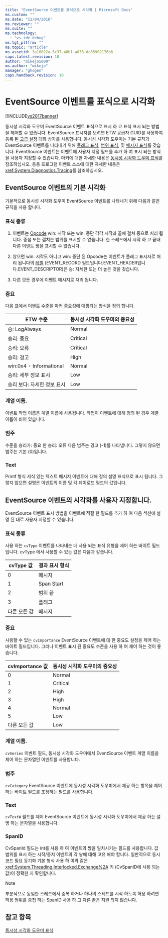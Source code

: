 ```yaml
---
title: "EventSource 이벤트를 표식으로 시각화 | Microsoft Docs"
ms.custom: ""
ms.date: "11/04/2016"
ms.reviewer: ""
ms.suite: ""
ms.technology: 
  - "vs-ide-debug"
ms.tgt_pltfrm: ""
ms.topic: "article"
ms.assetid: 3a10022a-5c37-48b1-a833-dd35902176b6
caps.latest.revision: 10
author: "mikejo5000"
ms.author: "mikejo"
manager: "ghogen"
caps.handback.revision: 10
---
```

# EventSource 이벤트를 표식으로 시각화
[!INCLUDE[vs2017banner](../code-quality/includes/vs2017banner.md)]

동시성 시각화 도우미 EventSource 이벤트 표식으로 표시 하 고 표식 표시 되는 방법을 제어할 수 있습니다.  EventSource 표시자를 보려면 ETW 공급자 GUID를 사용하여 등록 된 [고급 설정](../profiling/advanced-settings-dialog-box-concurrency-visualizer.md) 대화 상자를 사용합니다.  동시성 시각화 도우미는 기본 규칙과 EventSource 이벤트를 나타내기 위해 [플래그 표식](../profiling/flag-markers.md), [범위 표식](../profiling/span-markers.md), 및 [메시지 표식](../profiling/message-markers.md)를 갖습니다.  EventSource 이벤트는 이벤트에 사용자 지정 필드를 추가 하 여 표시 되는 방식을 사용자 지정할 수 있습니다.  마커에 대한 자세한 내용은 [동시성 시각화 도우미 표식](../profiling/concurrency-visualizer-markers.md)를 참조하십시오.  응용 프로그램 이벤트 소스에 대한 자세한 내용은 <xref:System.Diagnostics.Tracing>를 참조하십시오.  
  
## EventSource 이벤트의 기본 시각화  
 기본적으로 동시성 시각화 도우미 EventSource 이벤트를 나타내기 위해 다음과 같은 규칙을 사용 합니다.  
  
### 표식 종류  
  
1.  이벤트는  [Opcode](http://msdn.microsoft.com/ko-kr/d97953df-669b-4c55-b1a8-925022b339b7) win: 시작 또는 win: 중단 각각 시작과 끝에 걸쳐 중으로 처리 됩니다.  중첩 또는 겹치는 범위를 표시할 수 없습니다.  한 스레드에서 시작 하 고 끝내 다른 이벤트 쌍을 표시할 수 없습니다.  
  
2.  않으면 win: 시작도 아니고 win: 중단 된 Opcode는 이벤트가 플래그 표시자로 처리 됩니다의  [레벨](http://msdn.microsoft.com/ko-kr/dfa4e0a9-4d89-4f50-aef9-1dae0dc11726) \(EVENT\_RECORD 필드입니다.EVENT\_HEADER입니다.EVENT\_DESCRIPTOR\)은 승: 자세한 또는 더 높은 것을 갖습니다.  
  
3.  다른 모든 경우에 이벤트 메시지로 처리 됩니다.  
  
### 중요  
 다음 표에서 이벤트 수준을 마커 중요성에 매핑되는 방식을 정의 합니다.  
  
|ETW 수준|동시성 시각화 도우미의 중요성|  
|------------|----------------------|  
|승: LogAlways|Normal|  
|승리: 중요|Critical|  
|승리: 오류|Critical|  
|승리: 경고|High|  
|win:0x4 \- Informational|Normal|  
|승리: 세부 정보 표시|Low|  
|승리 보다: 자세한 정보 표시|Low|  
  
### 계열 이름.  
 이벤트 작업 이름은 계열 이름에 사용됩니다.  작업이 이벤트에 대해 정의 된 경우 계열 이름이 비어 있습니다.  
  
### 범주  
 수준을 승리가: 중요 한 승리: 오류 다음 범주는 경고 \(\-1\)를 나타냅니다.  그렇지 않으면 범주는 기본 \(0\)입니다.  
  
### Text  
 Printf 형식 서식 있는 텍스트 메시지 이벤트에 대해 정의 설명 표식으로 표시 됩니다.  그렇지 않으면 설명은 이벤트의 이름 및 각 페이로드 필드의 값입니다.  
  
## EventSource 이벤트의 시각화를 사용자 지정합니다.  
 EventSource 이벤트 표시 방법을 이벤트에 적절 한 필드를 추가 하 여 다음 섹션에 설명 된 대로 사용자 지정할 수 있습니다.  
  
### 표식 종류  
 사용 하는  `cvType`  이벤트를 나타내는 데 사용 되는 표식 유형을 제어 하는 바이트 필드입니다.  cvType 에서 사용할 수 있는 값은 다음과 같습니다.  
  
|cvType 값|결과 표시 형식|  
|--------------|--------------|  
|0|메시지|  
|1|Span Start|  
|2|범위 끝|  
|3|플래그|  
|다른 모든 값|메시지|  
  
### 중요  
 사용할 수 있는 `cvImportance` EventSource 이벤트에 대 한 중요도 설정을 제어 하는 바이트 필드입니다.  그러나 이벤트 표시 된 중요도 수준을 사용 하 여 제어 하는 것이 좋습니다.  
  
|cvImportance 값|동시성 시각화 도우미의 중요성|  
|--------------------|----------------------|  
|0|Normal|  
|1|Critical|  
|2|High|  
|3|High|  
|4|Normal|  
|5|Low|  
|다른 모든 값|Low|  
  
### 계열 이름.  
 `cvSeries` 이벤트 필드, 동시성 시각화 도우미에서 EventSource 이벤트 계열 이름을 제어 하는 문자열인 이벤트를 사용합니다.  
  
### 범주  
 `cvCategory` EventSource 이벤트에 동시성 시각화 도우미에서 제공 하는 항목을 제어 하는 바이트 필드를 조정하는 필드를 사용합니다.  
  
### Text  
 `cvTextW` 필드를 제어 EventSource 이벤트에 동시성 시각화 도우미에서 제공 하는 설명 하는 문자열을 사용합니다.  
  
### SpanID  
 CvSpanId 필드는 int를 사용 하 여 이벤트의 쌍을 일치시키는 필드를 사용합니다.  값 범위를 표시 하는 시작\/중지 이벤트의 각 쌍에 대해 고유 해야 합니다.  일반적으로 동시 코드 필요 동기화 기본 형식 사용 하 여와 같은 <xref:System.Threading.Interlocked.Exchange%2A> 키 \(CvSpanID에 사용 되는 값\)이 정확한 지 확인합니다.  
  
> [!NOTE]
>  부분적으로 동일한 스레드에서 중복 하거나 하나의 스레드를 시작 하도록 허용 하려면 허용 범위를 중첩 하는 SpanID 사용 하 고 다른 끝은 지원 되지 않습니다.  
  
## 참고 항목  
 [동시성 시각화 도우미 표식](../profiling/concurrency-visualizer-markers.md)